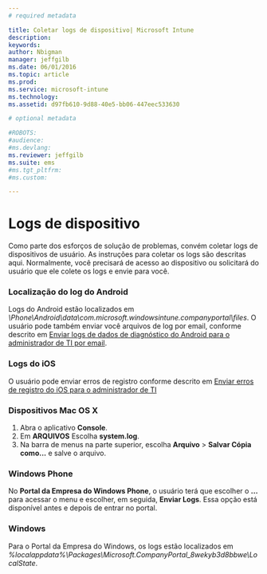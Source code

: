 ```yaml
---
# required metadata

title: Coletar logs de dispositivo| Microsoft Intune
description:
keywords:
author: Nbigman
manager: jeffgilb
ms.date: 06/01/2016
ms.topic: article
ms.prod:
ms.service: microsoft-intune
ms.technology:
ms.assetid: d97fb610-9d88-40e5-bb06-447eec533630

# optional metadata

#ROBOTS:
#audience:
#ms.devlang:
ms.reviewer: jeffgilb
ms.suite: ems
#ms.tgt_pltfrm:
#ms.custom:

---
```


# Logs de dispositivo

Como parte dos esforços de solução de problemas, convém coletar logs de dispositivos de usuário. As instruções para coletar os logs são descritas aqui. Normalmente, você precisará de acesso ao dispositivo ou solicitará do usuário que ele colete os logs e envie para você. 

### Localização do log do Android
Logs do Android estão localizados em *<Android Device>\Phone\Android\data\com.microsoft.windowsintune.companyportal\files*. O usuário pode também enviar você arquivos de log por email, conforme descrito em [Enviar logs de dados de diagnóstico do Android para o administrador de TI por email](/intune/enduser/send-diagnostic-data-logs-to-your-it-administrator-using-email-android).

### Logs do iOS

O usuário pode enviar erros de registro conforme descrito em [Enviar erros de registro do iOS para o administrador de TI](/intune/enduser/send-errors-to-your-it-admin-ios)

### Dispositivos Mac OS X

1. Abra o aplicativo **Console**.
2. Em **ARQUIVOS** Escolha **system.log**.
3. Na barra de menus na parte superior, escolha **Arquivo** > **Salvar Cópia como...** e salve o arquivo.

### Windows Phone

No **Portal da Empresa do Windows Phone**, o usuário terá que escolher o **...** para acessar o menu e escolher, em seguida, **Enviar Logs**. Essa opção está disponível antes e depois de entrar no portal.

### Windows

Para o Portal da Empresa do Windows, os logs estão localizados em *%localappdata%\Packages\Microsoft.CompanyPortal_8wekyb3d8bbwe\LocalState*.


<!--HONumber=Jun16_HO1-->


